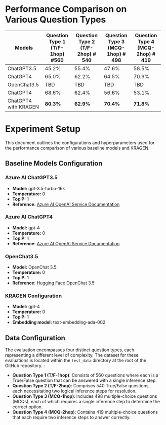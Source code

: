 # Performance Comparison on Various Question Types

| Models               | Question Type 1 (T/F-1hop) #560 | Question Type 2 (T/F-2hop) # 540 | Question Type 3 (MCQ-1hop) # 498 | Question Type 4 (MCQ-2hop) # 419 |
| -------------------- | ------------------------------- | -------------------------------- | -------------------------------- | -------------------------------- |
| ChatGPT3.5           | 45.2%                           | 55.4%                            | 47.6%                            | 58.5%                            |
| ChatGPT4             | 65.0%                           | 62.2%                            | 64.5%                            | 70.9%                            |
| OpenChat3.5          | TBD                             | TBD                              | TBD                              | TBD                              |
| ChatGPT4             | 68.6%                           | 62.4%                            | 56.6%                            | 53.1%                            |
| ChatGPT4 with KRAGEN | **80.3%**                       | **62.9%**                        | **70.4%**                        | **71.8%**                        |

# Experiment Setup

This document outlines the configurations and hyperparameters used for the performance comparison of various baseline models and KRAGEN.

## Baseline Models Configuration

### Azure AI ChatGPT3.5

- **Model:** gpt-3.5-turbo-16k
- **Temperature:** 0
- **Top P:** 1
- **Reference:** [Azure AI OpenAI Service Documentation](https://learn.microsoft.com/en-us/azure/ai-services/openai/reference)

### Azure AI ChatGPT4

- **Model:** gpt-4
- **Temperature:** 0
- **Top P:** 1
- **Reference:** [Azure AI OpenAI Service Documentation](https://learn.microsoft.com/en-us/azure/ai-services/openai/reference)

### OpenChat3.5

- **Model:** OpenChat 3.5
- **Temperature:** 0
- **Top P:** 1
- **Reference:** [Hugging Face OpenChat 3.5](https://huggingface.co/openchat/openchat_3.5)

### KRAGEN Configuration

- **Model:** gpt-4
- **Temperature:** 0
- **Top P:** 1
- **Embedding model:** text-embedding-ada-002

## Data Configuration

The evaluation encompasses four distinct question types, each representing a different level of complexity. The dataset for these evaluations is located within the `test_data` directory at the root of the GitHub repository.
:

- **Question Type 1 (T/F-1hop)**: Consists of 560 questions where each is a True/False question that can be answered with a single inference step.
- **Question Type 2 (T/F-2hop)**: Comprises 540 True/False questions, each necessitating two logical inference steps for resolution.
- **Question Type 3 (MCQ-1hop)**: Includes 498 multiple-choice questions (MCQs), each of which requires a single inference step to determine the correct option.
- **Question Type 4 (MCQ-2hop)**: Contains 419 multiple-choice questions that each require two inference steps to answer correctly.
